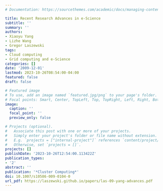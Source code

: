 ```yaml
---
# Documentation: https://sourcethemes.com/academic/docs/managing-content/

title: Recent Research Advances in e-Science
subtitle: ''
summary: ''
authors:
- Xiaoyu Yang
- Lizhe Wang
- Gregor Laszewski
tags:
- Cloud computing
- Grid computing and e-Science
categories: []
date: '2009-12-01'
lastmod: 2023-10-26T08:54:00-04:00
featured: false
draft: false

# Featured image
# To use, add an image named `featured.jpg/png` to your page's folder.
# Focal points: Smart, Center, TopLeft, Top, TopRight, Left, Right, BottomLeft, Bottom, BottomRight.
image:
  caption: ''
  focal_point: ''
  preview_only: false

# Projects (optional).
#   Associate this post with one or more of your projects.
#   Simply enter your project's folder or file name without extension.
#   E.g. `projects = ["internal-project"]` references `content/project/deep-learning/index.md`.
#   Otherwise, set `projects = []`.
projects: []
publishDate: '2023-10-26T12:54:00.113422Z'
publication_types:
- '2'
abstract: ''
publication: '*Cluster Computing*'
doi: 10.1007/s10586-009-0104-0
url_pdf: https://laszewski.github.io/papers/las-09-yang-advances.pdf
---
```

